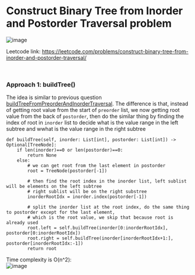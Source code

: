 # Construct Binary Tree from Inorder and Postorder Traversal problem
![image](https://user-images.githubusercontent.com/25105806/135960716-7a25d3bf-f84f-49a5-bf04-d2d1533f5e93.png)

Leetcode link: https://leetcode.com/problems/construct-binary-tree-from-inorder-and-postorder-traversal/

<br />

### Approach 1: buildTree()
The idea is similar to previous question [buildTreeFromPreorderAndInorderTraversal](https://github.com/artisan1218/LeetCode-Solution/tree/main/buildTreeFromPreorderAndInorder). The difference is that, instead of getting root value from the start of `preorder` list, we now getting root value from the back of `postorder`, then do the similar thing by finding the index of root in `inorder` list to decide what is the value range in the left subtree and wwhat is the value range in the right subtree

```python3
def buildTree(self, inorder: List[int], postorder: List[int]) -> Optional[TreeNode]:
    if len(inorder)==0 or len(postorder)==0:
        return None
    else:
        # we can get root from the last element in postorder
        root = TreeNode(postorder[-1])

        # then find the root index in the inorder list, left sublist will be elements on the left subtree
        # right sublist will be on the right substree
        inorderRootIdx = inorder.index(postorder[-1])

        # split the inorder list at the root index, do the same thing to postorder except for the last element,
        # which is the root value, we skip that because root is already used
        root.left = self.buildTree(inorder[0:inorderRootIdx], postorder[0:inorderRootIdx])
        root.right = self.buildTree(inorder[inorderRootIdx+1:], postorder[inorderRootIdx:-1])
        return root
```

Time complexity is O(n^2):\
![image](https://user-images.githubusercontent.com/25105806/135960993-fe4fcea6-358e-41e6-94f5-fd2ba6e77090.png)

